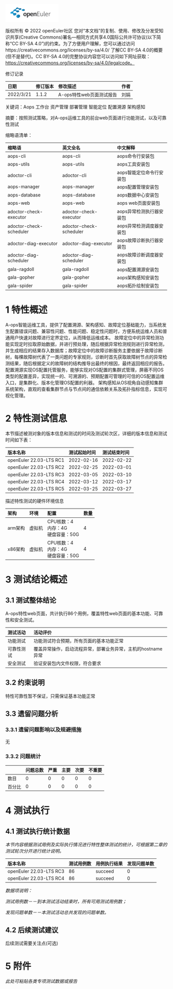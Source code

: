![openEuler ico](../../images/openEuler.png)

版权所有 © 2022  openEuler社区
 您对“本文档”的复制、使用、修改及分发受知识共享(Creative Commons)署名—相同方式共享4.0国际公共许可协议(以下简称“CC BY-SA 4.0”)的约束。为了方便用户理解，您可以通过访问https://creativecommons.org/licenses/by-sa/4.0/ 了解CC BY-SA 4.0的概要 (但不是替代)。CC BY-SA 4.0的完整协议内容您可以访问如下网址获取：https://creativecommons.org/licenses/by-sa/4.0/legalcode。

修订记录

| 日期       | 修订版本 | 修改描述               | 作者 |
|:----------|:--------|:----------------------|:----|
| 2022/3/21 | 1.1.2   | A-ops特性web页面测试报告 | 刘娟 |

关键词：Aops 工作台 资产管理 部署管理 智能定位 配置溯源 架构感知

摘要：按照测试策略，对A-ops运维工具的前台web页面进行功能测试，以及可靠性测试

缩略语清单：

| 缩略语                   | 英文全名                  | 中文解释               |
|:------------------------|:------------------------|:----------------------|
| aops-cli                | aops-cli                | aops命令行安装包        |
| aops-utils              | aops-utils              | aops工具安装包          |
| adoctor-cli             | adoctor-cli             | aops智能定位命令行安装包  |
| aops-manager            | aops-manager            | aops配置管理安装包       |
| aops-database           | aops-database           | aops数据中心安装包       |
| aops-web                | aops-web                | aops web页面安装包       |
| adoctor-check-executor  | adoctor-check-executor  | aops异常检测执行器安装包  |
| adoctor-check-scheduler | adoctor-check-scheduler | aops异常检测调度器安装包  |
| adoctor-diag-executor   | adoctor-diag-executor   | aops故障诊断执行器安装包  |
| adoctor-diag-scheduler  | adoctor-diag-scheduler  | aops故障诊断调度器安装包  |
| gala-ragdoll            | gala-ragdoll            | aops配置溯源安装包       |
| gala-gopher             | gala-gopher             | aops架构感知安装包       |
| gala-spider             | gala-spider             | aops拓扑绘制安装包       |


# 1     特性概述

A-ops智能运维工具，提供了配置溯源、架构感知、故障定位基础能力，当系统发生配置错误问题、兼容性问题、性能问题、稳定性问题时，方便系统运维人员和普通用户快速对故障进行定界定位，从而降低运维成本。
故障定位中的异常检测功能实现定时拉取原始数据，并进行预处理，随后根据异常检测规则进行异常检测，并生成相应的结果存入数据库；故障定位中的故障诊断服务主要依据于故障诊断树，每棵故障树代表了一类问题的专家规则，诊断时首先获取故障树节点的异常检测结果，随后根据定义的故障树的结构推导出最终的根因，最终返回相应的报告。
配置溯源实现OS配置托管服务，能够实现对OS配置的集群式管理，屏蔽不同OS类型的配置差异，实现统一的、可溯源的、预期配置可管理的可信的OS配置运维入口，是集群化、版本化管理OS配置的利器。
架构感知从OS视角自动感知集群系统架构，直观的查看集群节点与节点间的通信依赖关系及拓扑指标信息，实现可视化管理。

# 2     特性测试信息

本节描述被测对象的版本信息和测试的时间及测试轮次区，详细的版本信息和测试时间如下表：

| 版本名称               | 测试起始时间 | 测试结束时间 |
|:----------------------|:----------|:-----------|
| openEuler 22.03-LTS RC1  | 2022-02-16 | 2022-02-22 |
| openEuler 22.03-LTS RC2  | 2022-02-25 | 2022-03-01 |
| openEuler 22.03-LTS RC3  | 2022-03-05 | 2022-03-10 |
| openEuler 22.03-LTS RC4  | 2022-03-12 | 2022-03-17 |
| openEuler 22.03-LTS RC5  | 2022-03-25 | 2022-03-27 |

描述特性测试的硬件环境信息

| 架构    | 环境   | 配置                                 | 数量 |
|:-------|:------|:-------------------------------------|:----|
| arm架构 | 虚拟机 | CPU核数：4<br>内存：4G<br>硬盘容量：50G | 4   |
| x86架构 | 虚拟机 | CPU核数：4<br>内存：4G<br>硬盘容量：50G | 4   |

# 3     测试结论概述

## 3.1   测试整体结论

A-ops特性web页面，共计执行86个用例，覆盖特性web页面的基本功能、可靠性和安全测试。

| 测试活动     | 活动评价                                            |
|:-----------|:---------------------------------------------------|
| 功能测试    | 功能测试符合预期，所有页面的基本功能正常                  |
| 可靠性测试   | 覆盖异常操作，启动流程异常，部署业务异常，主机的hostname异常 |
| 安全测试    | 验证安装包内文件权限，符合要求                          |

## 3.2   约束说明

特性可靠性暂不保证，只需保证基本功能正常

## 3.3   遗留问题分析

### 3.3.1 遗留问题影响以及规避措施

无

### 3.3.2 问题统计

|       | 问题总数 | 严重 | 主要 | 次要 | 不重要 |
|:------|:------- |:----|:----|:-----|:------|
| 数目   | 0       | 0   | 0   | 0     |  0   |
| 百分比 | 0       | 0   | 0   | 0     |  0   |

# 4     测试执行

## 4.1   测试执行统计数据

*本节内容根据测试用例及实际执行情况进行特性整体测试的统计，可根据第二章的测试轮次分开进行统计说明。*

| 版本名称              | 测试用例数 | 用例执行结果 | 发现问题单数 |
|:--------------------|:----------|:-----------|:-----------|
| openEuler 22.03-LTS RC3 | 86        | succeed     | 0         |
| openEuler 22.03-LTS RC4 | 86        | succeed     | 0         |


*数据项说明：*

*测试用例数－－到本测试活动结束时，所有可用测试用例数；*

*发现问题单数－－本测试活动总共发现的问题单数。*

## 4.2   后续测试建议

后续测试需要关注点(可选)

# 5     附件

*此处可粘贴各类专项测试数据或报告*

 



 

 

